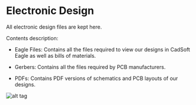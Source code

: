 # Electronic Design
All electronic design files are kept here.

Contents description:

- Eagle Files: Contains all the files required to view our designs in CadSoft Eagle as well as bills of materials.

- Gerbers: Contains all the files required by PCB manufacturers.

- PDFs: Contains PDF versions of schematics and PCB layouts of our designs.

![alt tag](https://raw.githubusercontent.com/samsonfsb/localelectricity/master/MVP/Electronic%20Design/General%20Overview/System%20Overview.png)
